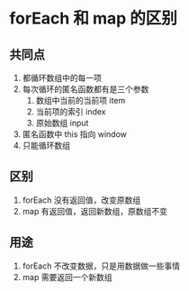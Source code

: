 # forEach 和 map 的区别

## 共同点
1. 都循环数组中的每一项
2. 每次循环的匿名函数都有是三个参数
    1. 数组中当前的当前项 item
    2. 当前项的索引 index
    3. 原始数组 input
3. 匿名函数中 this 指向 window
4. 只能循环数组

## 区别
1. forEach 没有返回值，改变原数组
2. map 有返回值，返回新数组，原数组不变

## 用途
1. forEach 不改变数据，只是用数据做一些事情
2. map 需要返回一个新数组
